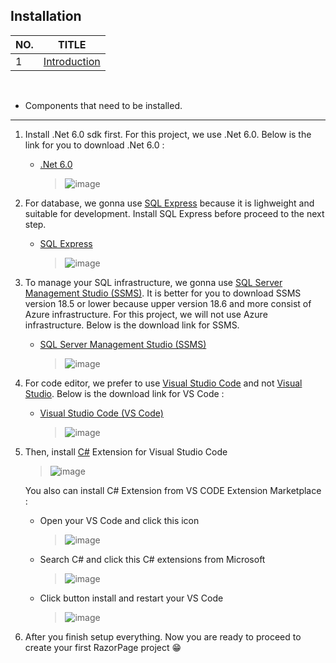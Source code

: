 ## Installation

| NO. | TITLE |
| ----------- | ----------- |
| 1 | [Introduction](https://github.com/RazorPageTraining/Part_1_Introduction) |
</BR>

* Components that need to be installed.

***

1. Install .Net 6.0 sdk first. For this project, we use .Net 6.0. Below is the link for you to download .Net 6.0 :

    - [.Net 6.0](https://dotnet.microsoft.com/en-us/download/dotnet/6.0)
    
      > ![image](https://user-images.githubusercontent.com/47632993/201459898-7f2b106a-4ee6-4b8c-af09-a6cc5ae6c594.png)
      
2. For database, we gonna use [SQL Express](https://stackify.com/what-is-sql-server-express/) because it is lighweight and suitable for development. Install SQL Express before proceed to the next step. 

    - [SQL Express](https://www.microsoft.com/en-us/sql-server/sql-server-downloads)
    
      > ![image](https://user-images.githubusercontent.com/47632993/146304099-a575aceb-ba9a-42e8-b0d6-c8e90ac52801.png)

3. To manage your SQL infrastructure, we gonna use [SQL Server Management Studio (SSMS)](https://docs.microsoft.com/en-us/sql/ssms/sql-server-management-studio-ssms?view=sql-server-ver15). It is better for you to download SSMS version 18.5 or lower because upper version 18.6 and more consist of Azure infrastructure. For this project, we will not use Azure infrastructure. Below is the download link for SSMS.

    - [SQL Server Management Studio (SSMS)](https://docs.microsoft.com/en-us/sql/ssms/release-notes-ssms?view=sql-server-ver15#186)
    
      > ![image](https://user-images.githubusercontent.com/47632993/146304830-cfce19a5-b639-41df-86fd-2688aaffa6c9.png)

4. For code editor, we prefer to use [Visual Studio Code](https://code.visualstudio.com/docs/editor/whyvscode) and not [Visual Studio](https://visualstudio.microsoft.com/). Below is the download link for VS Code :

    - [Visual Studio Code (VS Code)](https://code.visualstudio.com/)
    
      > ![image](https://user-images.githubusercontent.com/47632993/146308637-3c447b02-0834-4ed3-83aa-a6e0effc4d66.png)

5. Then, install [C#](https://marketplace.visualstudio.com/items?itemName=ms-dotnettools.csharp) Extension for Visual Studio Code
    
      > ![image](https://user-images.githubusercontent.com/47632993/169224354-d0b7336c-24e0-4996-b4fc-f214cc400ff4.png)

   You also can install C# Extension from VS CODE Extension Marketplace :
       
      - Open your VS Code and click this icon 
        > ![image](https://user-images.githubusercontent.com/47632993/207481818-137bee0d-ff32-4c7f-867a-45a966d2b73d.png)
        
      - Search C# and click this C# extensions from Microsoft
        > ![image](https://user-images.githubusercontent.com/47632993/207482005-59cd495a-7318-47d2-b5d5-6c7744fa4223.png)
      
      - Click button install and restart your VS Code
        > ![image](https://user-images.githubusercontent.com/47632993/207482203-089e403a-9e7f-4dc4-96b8-e3717ec508a7.png)


6. After you finish setup everything. Now you are ready to proceed to create your first RazorPage project :grin:
